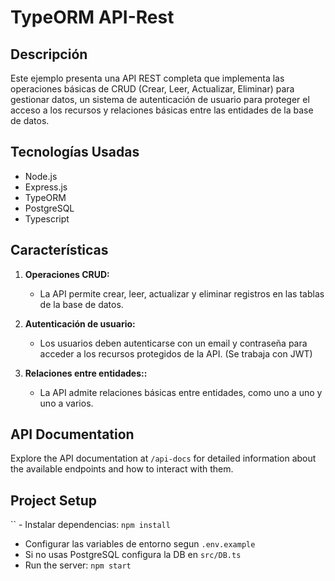 # TypeORM API-Rest

## Descripción 
Este ejemplo presenta una API REST completa que implementa las operaciones básicas de CRUD (Crear, Leer, Actualizar, Eliminar) para gestionar datos, un sistema de autenticación de usuario para proteger el acceso a los recursos y relaciones básicas entre las entidades de la base de datos.

## Tecnologías Usadas

- Node.js
- Express.js
- TypeORM
- PostgreSQL
- Typescript

## Características

1. **Operaciones CRUD:**
   -  La API permite crear, leer, actualizar y eliminar registros en las tablas de la base de datos.

2. **Autenticación de usuario:**
   - Los usuarios deben autenticarse con un email y contraseña para acceder a 		los recursos protegidos de la API. (Se trabaja con JWT)

3. **Relaciones entre entidades::**
   -  La API admite relaciones básicas entre entidades, como uno a uno y uno a varios.



## API Documentation

Explore the API documentation at `/api-docs` for detailed information about the available endpoints and how to interact with them.

## Project Setup

``   - Instalar dependencias: `npm install`
   - Configurar las variables de entorno segun `.env.example`
   - Si no usas PostgreSQL configura la DB en `src/DB.ts`
   - Run the server: `npm start`

   
